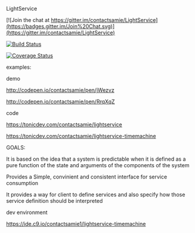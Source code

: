 LightService


[![Join the chat at https://gitter.im/contactsamie/LightService](https://badges.gitter.im/Join%20Chat.svg)](https://gitter.im/contactsamie/LightService) 

[![Build Status](https://travis-ci.org/contactsamie/LightService.svg)](https://travis-ci.org/contactsamie/LightService)

[![Coverage Status](https://coveralls.io/repos/github/contactsamie/LightService/badge.svg?branch=master)](https://coveralls.io/github/contactsamie/LightService?branch=master)



examples:


demo

http://codepen.io/contactsamie/pen/jWezvz

http://codepen.io/contactsamie/pen/RrqXqZ

code

https://tonicdev.com/contactsamie/lightservice

https://tonicdev.com/contactsamie/lightservice-timemachine




GOALS: 

It is based on the idea that a system is predictable when it is defined as a pure function of the state and arguments of the components of the system 

Provides a Simple, convinient and consistent interface for service consumption

It provides a way for client to define services and also specify how those service definition should be interpreted


dev environment

https://ide.c9.io/contactsamie1/lightservice-timemachine

